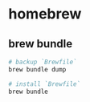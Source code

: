 # homebrew

## brew bundle

```bash
# backup `Brewfile`
brew bundle dump

# install `Brewfile`
brew bundle
```
